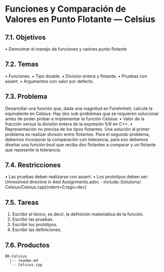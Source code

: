# Funciones y Comparación de Valores en Punto Flotante — Celsius
## 7.1. Objetivos
• Demostrar el manejo de funciones y valores punto flotante
## 7.2. Temas
• Funciones. 
• Tipo double. 
• División entera y flotante. 
• Pruebas con assert. 
• Argumentos con valor por defecto.
## 7.3. Problema
Desarrollar una función que, dada una magnitud en Farehnheit, calcule la equivalente en Celsius: Hay dos sub-problemas que se requieren solucionar antes de poder probar e implementar la función Celsius:
• Valor de la fracción versus la división entera de la expresión 5/9 en C++. 
• Representación no precisa de los tipos flotantes.
Una solución al primer problema es realizar división entre flotantes. Para el segundo problema, debemos incorporar la comparación con tolerancia, para eso debemos diseñar una función bool que reciba dos flotantes a comparar y un flotante que repesente la tolerancia.
## 7.4. Restricciones
• Las pruebas deben realizarse con assert. 
• Los prototipos deben ser: 
Unresolved directive in Aed Assignments.adoc - include::Solutions/ Celsius/Celsius.cpp[indent=0,tags=dec]
## 7.5. Tareas
1. Escribir el léxico, es decir, la definición matemática de la función. 
2. Escribir las pruebas. 
3. Escribir los prototipos. 
4. Escribir las definiciones.
## 7.6. Productos

```
DD-Celsius
  |-- readme.md 
  ´-- Celsius.cpp
```

